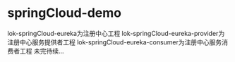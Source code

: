 # springCloud-demo
lok-springCloud-eureka为注册中心工程
lok-springCloud-eureka-provider为注册中心服务提供者工程
lok-springCloud-eureka-consumer为注册中心服务消费者工程
未完待续...

